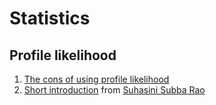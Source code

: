 # Statistics

## Profile likelihood
1. [The cons of using profile likelihood](https://stats.stackexchange.com/questions/9859/what-are-the-disadvantages-of-the-profile-likelihood)
2. [Short introduction](https://web.stat.tamu.edu/~suhasini/teaching613/chapter3.pdf) from [Suhasini Subba Rao](https://web.stat.tamu.edu/~suhasini/)